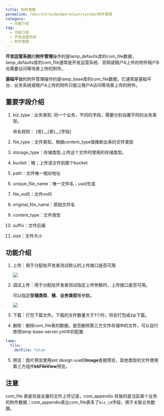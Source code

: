 ```yaml
---
title: 附件管理
permalink: /doc/intro/devOperation/system/附件管理
category:
  - 功能介绍
tag:
  - 功能介绍
  - 开发运营系统
  - 附件管理
---
```




**开发运营系统**的**附件管理**操作的是lamp_defaults库的com_file数据，lamp_defaults库的com_file通常是开发运营系统、官网或租户A上传的附件租户B也需要访问等场景上传的附件。

**基础平台**的附件管理操作的是lamp_base库的com_file数据，它通常是基础平台、业务系统或租户A上传的附件只能让租户A访问等场景上传的附件。

## 重要字段介绍

1. biz_type：业务类型; 同一个业务，不同的字段，需要分别设置不同的业务类型。
   
   命名规则： {库}\_\_{表}\_\_{字段}

2. file_type：文件类型。根据content_type值推断出来的文件类型

3. storage_type：存储类型;上传这个文件时使用的存储类型。

4. bucket：桶；上传该文件到那个bucket

5. path：文件唯一相对地址

6. unique_file_name：唯一文件名；uuid生成

7. file_md5：文件md5

8. original_file_name：原始文件名 

9. content_type：文件类型

10. suffix：文件后缀

11. size：文件大小

## 功能介绍

1. 上传：用于分配给开发者测试默认的上传接口是否可用
   
   ![](/images/intro/操作_系统管理_附件管理_上传.png)

2. 调试上传：用于分配给开发者测试指定上传参数时，上传接口是否可用。
   
   可以指定**存储类型**、**桶**、**业务类型**等参数。
   
   ![](/images/intro/操作_系统管理_附件管理_调试上传.png)

3. 下载：打包下载文件。下载的文件数量大于1个时，将会打包成zip下载。

4. 删除：删除com_file表的数据。是否删除第三方文件存储中的文件，可以自行修改lamp-base-server.yml中的配置

```yaml
lamp:
  file:
    delFile: false
```

5. 预览：图片预览使用ant design vue的**Image**直接预览，其他类型的文件使用第三方组件**kkFileView**预览。

## 注意

com_file 表是存放全量的文件上传记录，com_appendix 存放的是当前某个业务的附件数据；com_appendix表比com_file表多了`biz_id`字段，用于关联业务数据。
